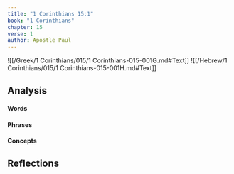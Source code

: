 ```yaml
---
title: "1 Corinthians 15:1"
book: "1 Corinthians"
chapter: 15
verse: 1
author: Apostle Paul
---
```

![[/Greek/1 Corinthians/015/1 Corinthians-015-001G.md#Text]]
![[/Hebrew/1 Corinthians/015/1 Corinthians-015-001H.md#Text]]

## Analysis

#### Words

#### Phrases

#### Concepts

## Reflections
